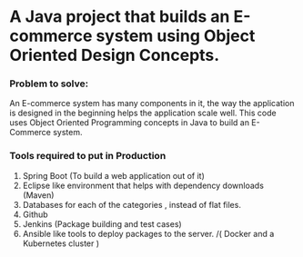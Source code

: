# A Java project that builds an E-commerce system using Object Oriented Design Concepts.

### Problem to solve:

An E-commerce system has many components in it, the way the application is designed in the beginning helps the application scale well. This code uses Object Oriented Programming concepts in Java to build an E-Commerce system.

### Tools required to put in Production
  1. Spring Boot (To build a web application out of it)
  2. Eclipse like environment that helps with dependency downloads (Maven)
  3. Databases for each of the categories , instead of flat files.
  4. Github
  5. Jenkins (Package building and test cases)
  6. Ansible like tools to deploy packages to the server. /( Docker and a Kubernetes cluster ) 
 

